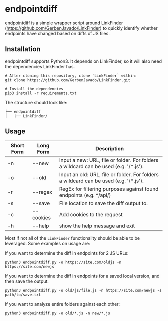 # endpointdiff
endpointdiff is a simple wrapper script around LinkFinder (https://github.com/GerbenJavado/LinkFinder) to quickly identify whether endpoints have changed based on diffs of JS files.

## Installation
endpointdiff supports Python3. It depends on LinkFinder, so it will also need the dependencies LinkFinder has.

```
# After cloning this repository, clone `LinkFinder` within:
git clone https://github.com/GerbenJavado/LinkFinder.git

# Install the dependencies
pip3 install -r requirements.txt
```

The structure should look like:

```
├── endpointdiff
│   ├── LinkFinder/
```

## Usage

Short Form    | Long Form     | Description
------------- | ------------- |-------------
-n            | --new         | Input a new: URL, file or folder. For folders a wildcard can be used (e.g. '/*.js').
-o            | --old         | Input an old: URL, file or folder. For folders a wildcard can be used (e.g. '/*.js').
-r            | --regex       | RegEx for filtering purposes against found endpoints (e.g. ^/api/)
-s            | --save        | File location to save the diff output to.
-c            | --cookies     | Add cookies to the request
-h            | --help        | show the help message and exit

Most if not all of the `LinkFinder` functionality should be able to be leveraged. Some examples on usage are:

If you want to determine the diff in endpoints for 2 JS URLs:

`python3 endpointdiff.py -o https://site.com/oldjs -n https://site.com/newjs`

If you want to determine the diff in endpoints for a saved local version, and then save the output:

`python3 endpointdiff.py -o old/js/file.js -n https://site.com/newjs -s path/to/save.txt`

If you want to analyze entire folders against each other:

`python3 endpointdiff.py -o old/*.js -n new/*.js`